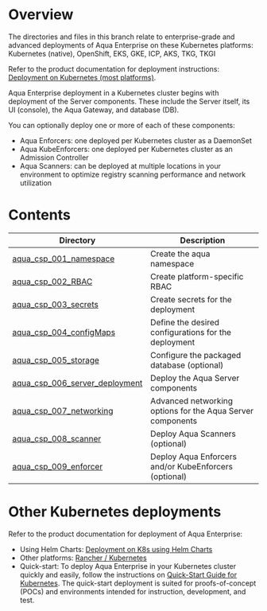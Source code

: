 # Overview

The directories and files in this branch relate to enterprise-grade and advanced deployments of Aqua Enterprise on these Kubernetes platforms:
Kubernetes (native), OpenShift, EKS, GKE, ICP, AKS, TKG, TKGI

Refer to the product documentation for deployment instructions: [Deployment on Kubernetes (most platforms)](https://docs.aquasec.com/v6.0/docs/deploy-k8s-most-platforms).

Aqua Enterprise deployment in a Kubernetes cluster begins with deployment of the Server components. These include the Server itself, its UI (console), the Aqua Gateway, and database (DB).

You can optionally deploy one or more of each of these components:

- Aqua Enforcers: one deployed per Kubernetes cluster as a DaemonSet
- Aqua KubeEnforcers: one deployed per Kubernetes cluster as an Admission Controller
- Aqua Scanners: can be deployed at multiple locations in your environment to optimize registry scanning performance and network utilization


# Contents

| Directory                                                    | Description                                                  |
| ------------------------------------------------------------ | ------------------------------------------------------------ |
| [aqua_csp_001_namespace](https://github.com/aquasecurity/deployments/tree/6.0/orchestrators/kubernetes/manifests/aqua_csp_001_namespace) | Create the aqua namespace 
| [aqua_csp_002_RBAC](https://github.com/aquasecurity/deployments/tree/6.0/orchestrators/kubernetes/manifests/aqua_csp_002_RBAC) | Create platform-specific RBAC |
| [aqua_csp_003_secrets](https://github.com/aquasecurity/deployments/tree/6.0/orchestrators/kubernetes/manifests/aqua_csp_003_secrets) | Create secrets for the deployment |
| [aqua_csp_004_configMaps](https://github.com/aquasecurity/deployments/tree/6.0/orchestrators/kubernetes/manifests/aqua_csp_004_configMaps) | Define the desired configurations for the deployment |
| [aqua_csp_005_storage](https://github.com/aquasecurity/deployments/tree/6.0/orchestrators/kubernetes/manifests/aqua_csp_005_storage) | Configure the packaged database (optional) |
| [aqua_csp_006_server_deployment](https://github.com/aquasecurity/deployments/tree/6.0/orchestrators/kubernetes/manifests/aqua_csp_006_server_deployment) | Deploy the Aqua Server components |
| [aqua_csp_007_networking](https://github.com/aquasecurity/deployments/tree/6.0/orchestrators/kubernetes/manifests/aqua_csp_007_networking) | Advanced networking options for the Aqua Server components |
| [aqua_csp_008_scanner](https://github.com/aquasecurity/deployments/tree/6.0/orchestrators/kubernetes/manifests/aqua_csp_008_scanner) | Deploy Aqua Scanners (optional) |
| [aqua_csp_009_enforcer](https://github.com/aquasecurity/deployments/tree/6.0/orchestrators/kubernetes/manifests/aqua_csp_009_enforcer) | Deploy Aqua Enforcers and/or KubeEnforcers (optional) |

# Other Kubernetes deployments

Refer to the product documentation for deployment of Aqua Enterprise:
- Using Helm Charts: [Deployment on K8s using Helm Charts](https://docs.aquasec.com/v6.0/docs/kubernetes-with-helm)
- Other platforms: [Rancher / Kubernetes](https://docs.aquasec.com/v6.0/docs/rancher-kubernetes)
- Quick-start: To deploy Aqua Enterprise in your Kubernetes cluster quickly and easily, follow the instructions on [Quick-Start Guide for Kubernetes](https://docs.aquasec.com/v6.0/docs/quick-start-guide-for-kubernetes). The quick-start deployment is suited for proofs-of-concept (POCs) and environments intended for instruction, development, and test.

